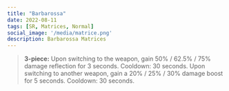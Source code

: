 ```yaml
---
title: "Barbarossa"
date: 2022-08-11
tags: [SR, Matrices, Normal]
social_image: '/media/matrice.png'
description: Barbarossa Matrices
---
```



> **3-piece:** Upon switching to the weapon, gain 50% / 62.5% / 75% damage reflection for 3 seconds. Cooldown: 30 seconds. Upon switching to another weapon, gain a 20% / 25% / 30% damage boost for 5 seconds. Cooldown: 30 seconds.
